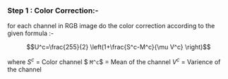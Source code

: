 ### Step 1 : Color Correction:-
for each channel in RGB image do the color correction according to the given formula :-
```math
U^c=\frac{255}{2} \left(1+\frac{S^c-M^c}{\mu V^c} \right)
```
where
$`S^c`$ = Color channel 
$ `M^c`$ = Mean of the channel
$`V^c`$ = Varience of the channel

